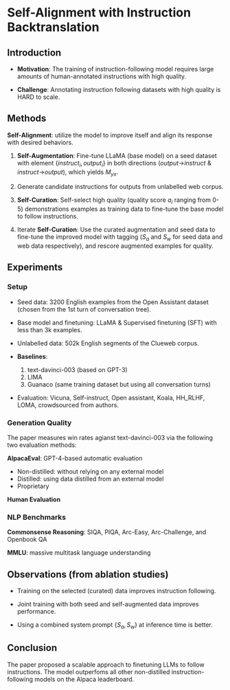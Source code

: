 # Self-Alignment with Instruction Backtranslation

## Introduction
- **Motivation**: The training of instruction-following model requires large amounts of human-annotated instructions with high quality.

- **Challenge**: Annotating instruction following datasets with high quality is HARD to scale.


## Methods
**Self-Alignment**: utilize the model to improve itself and align its response with desired behaviors.

1. **Self-Augmentation**: Fine-tune LLaMA (base model) on a seed dataset with element $\{instruct_i, output_i\}$ in both directions (*output*->*instruct* & *instruct*->*output*), which yields $M_{yx}$.

2. Generate candidate instructions for outputs from unlabelled web corpus.

3. **Self-Curation**: Self-select high quality (quality score $a_i$ ranging from 0-5) demonstrations examples as training data to fine-tune the base model to follow instructions.

4. Iterate **Self-Curation**: Use the curated augmentation and seed data to fine-tune the improved model with tagging ($S_a$ and $S_w$ for seed data and web data respectively), and rescore augmented examples for quality.

## Experiments

### Setup

- Seed data: 3200 English examples from the Open Assistant dataset (chosen from the 1st turn of conversation tree).

- Base model and finetuning: LLaMA & Supervised finetuning (SFT) with less than 3k examples.

- Unlabelled data: 502k English segments of the Clueweb corpus.

- **Baselines**: 
    1. text-davinci-003 (based on GPT-3)
    2. LIMA
    3. Guanaco (same training dataset but using all conversation turns)

- Evaluation: Vicuna, Self-instruct, Open assistant, Koala, HH_RLHF, LOMA, crowdsourced from authors.

### Generation Quality
The paper measures win rates agianst text-davinci-003 via the following two evaluation methods:

**AlpacaEval**: GPT-4-based automatic evaluation

- Non-distilled: without relying on any external model
- Distilled: using data distilled from an external model
- Proprietary

**Human Evaluation**

### NLP Benchmarks
**Commonsense Reasoning**: SIQA, PIQA, Arc-Easy, Arc-Challenge, and Openbook QA

**MMLU**: massive multitask language understanding

## Observations (from ablation studies)
- Training on the selected (curated) data improves instruction following.

- Joint training with both seed and self-augmented data improves performance.

- Using a combined system prompt $\{S_a, S_w\}$ at inference time is better.


## Conclusion
The paper proposed a scalable approach to finetuning LLMs to follow instructions. The model outperfoms all other non-distilled instruction-following models on the Alpaca leaderboard.

